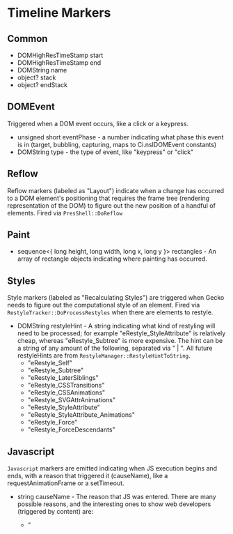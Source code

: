 # Timeline Markers

## Common

* DOMHighResTimeStamp start
* DOMHighResTimeStamp end
* DOMString name
* object? stack
* object? endStack

## DOMEvent

Triggered when a DOM event occurs, like a click or a keypress.

* unsigned short eventPhase - a number indicating what phase this event is in (target, bubbling, capturing, maps to Ci.nsIDOMEvent constants)
* DOMString type - the type of event, like "keypress" or "click"

## Reflow

Reflow markers (labeled as "Layout") indicate when a change has occurred to a DOM element's positioning that requires the frame tree (rendering representation of the DOM) to figure out the new position of a handful of elements. Fired via `PresShell::DoReflow`

## Paint

* sequence<{ long height, long width, long x, long y }> rectangles - An array of rectangle objects indicating where painting has occurred.

## Styles

Style markers (labeled as "Recalculating Styles") are triggered when Gecko needs to figure out the computational style of an element. Fired via `RestyleTracker::DoProcessRestyles` when there are elements to restyle.

* DOMString restyleHint - A string indicating what kind of restyling will need to be processed; for example "eRestyle_StyleAttribute" is relatively cheap, whereas "eRestyle_Subtree" is more expensive. The hint can be a string of any amount of the following, separated via " | ". All future restyleHints are from `RestyleManager::RestyleHintToString`.
  * "eRestyle_Self"
  * "eRestyle_Subtree"
  * "eRestyle_LaterSiblings"
  * "eRestyle_CSSTransitions"
  * "eRestyle_CSSAnimations"
  * "eRestyle_SVGAttrAnimations"
  * "eRestyle_StyleAttribute"
  * "eRestyle_StyleAttribute_Animations"
  * "eRestyle_Force"
  * "eRestyle_ForceDescendants"


## Javascript

`Javascript` markers are emitted indicating when JS execution begins and ends, with a reason that triggered it (causeName), like a requestAnimationFrame or a setTimeout.

* string causeName - The reason that JS was entered. There are many possible reasons, and the interesting ones to show web developers (triggered by content) are:
  * "<script> element"
  * "EventListener.handleEvent"
  * "setInterval handler"
  * "setTimeout handler"
  * "FrameRequestCallback"
  * "EventHandlerNonNull"
  * "promise callback"
  * "promise initializer"
  * "Worker runnable"

  There are also many more potential JS causes, some which are just internally used and won't emit a marker, but the below ones are only of interest to Gecko hackers, most likely
  * "promise thenable"
  * "worker runnable"
  * "nsHTTPIndex set HTTPIndex property"
  * "XPCWrappedJS method call"
  * "nsHTTPIndex OnFTPControlLog"
  * "XPCWrappedJS QueryInterface"
  * "xpcshell argument processing”
  * "XPConnect sandbox evaluation "
  * "component loader report global"
  * "component loader load module"
  * "Cross-Process Object Wrapper call/construct"
  * "Cross-Process Object Wrapper ’set'"
  * "Cross-Process Object Wrapper 'get'"
  * "nsXULTemplateBuilder creation"
  * "TestShellCommand"
  * "precompiled XUL <script> element"
  * "XBL <field> initialization "
  * "NPAPI NPN_evaluate"
  * "NPAPI get"
  * "NPAPI set"
  * "NPAPI doInvoke"
  * "javascript: URI"
  * "geolocation.always_precise indexing"
  * "geolocation.app_settings enumeration"
  * "WebIDL dictionary creation"
  * "XBL <constructor>/<destructor> invocation"
  * "message manager script load"
  * "message handler script load"
  * "nsGlobalWindow report new global"
  
## GarbageCollection

Emitted after a full GC has occurred (which will emit past incremental events).

* DOMString causeName -  The reason for a GC event to occur. A full list of GC reasons can be found [on MDN](https://developer.mozilla.org/en-US/docs/Tools/Debugger-API/Debugger.Memory#Debugger.Memory_Handler_Functions).
* DOMString nonincremenetalReason - If the GC could not do an incremental GC (smaller, quick GC events), and we have to walk the entire heap and GC everything marked, then the reason listed here is why.

## ConsoleTime

A marker generated via `console.time()` and `console.timeEnd()`.

* DOMString causeName - the label passed into `console.time(label)` and `console.timeEnd(label)` if passed in.

## TimeStamp

A marker generated via `console.timeStamp(label)`.

* DOMString causeName - the label passed into `console.timeStamp(label)` if passed in.

## Parse HTML

## Parse XML

